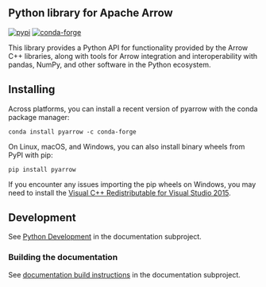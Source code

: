 <!---
  Licensed to the Apache Software Foundation (ASF) under one
  or more contributor license agreements.  See the NOTICE file
  distributed with this work for additional information
  regarding copyright ownership.  The ASF licenses this file
  to you under the Apache License, Version 2.0 (the
  "License"); you may not use this file except in compliance
  with the License.  You may obtain a copy of the License at

    http://www.apache.org/licenses/LICENSE-2.0

  Unless required by applicable law or agreed to in writing,
  software distributed under the License is distributed on an
  "AS IS" BASIS, WITHOUT WARRANTIES OR CONDITIONS OF ANY
  KIND, either express or implied.  See the License for the
  specific language governing permissions and limitations
  under the License.
-->

## Python library for Apache Arrow

[![pypi](https://img.shields.io/pypi/v/pyarrow.svg)](https://pypi.org/project/pyarrow/) [![conda-forge](https://img.shields.io/conda/vn/conda-forge/pyarrow.svg)](https://anaconda.org/conda-forge/pyarrow)

This library provides a Python API for functionality provided by the Arrow C++
libraries, along with tools for Arrow integration and interoperability with
pandas, NumPy, and other software in the Python ecosystem.

## Installing

Across platforms, you can install a recent version of pyarrow with the conda
package manager:

```shell
conda install pyarrow -c conda-forge
```

On Linux, macOS, and Windows, you can also install binary wheels from PyPI with
pip:

```shell
pip install pyarrow
```

If you encounter any issues importing the pip wheels on Windows, you may need
to install the [Visual C++ Redistributable for Visual Studio 2015][6].

## Development

See [Python Development][2] in the documentation subproject.

### Building the documentation

See [documentation build instructions][1] in the documentation subproject.

[1]: https://github.com/apache/arrow/blob/master/docs/source/developers/documentation.rst
[2]: https://github.com/apache/arrow/blob/master/docs/source/developers/python.rst
[3]: https://github.com/pandas-dev/pandas
[6]: https://www.microsoft.com/en-us/download/details.aspx?id=48145
